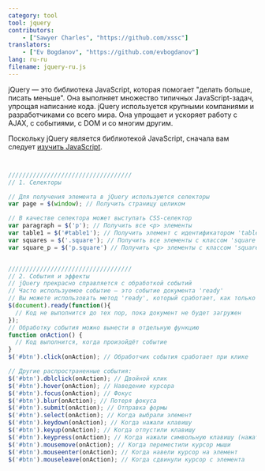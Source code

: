```yaml
---
category: tool
tool: jquery
contributors:
    - ["Sawyer Charles", "https://github.com/xssc"]
translators:
    - ["Ev Bogdanov", "https://github.com/evbogdanov"]
lang: ru-ru
filename: jquery-ru.js
---
```


jQuery — это библиотека JavaScript, которая помогает "делать больше, писать меньше". Она выполняет множество типичных JavaScript-задач, упрощая написание кода. jQuery используется крупными компаниями и разработчиками со всего мира. Она упрощает и ускоряет работу с AJAX, с событиями, с DOM и со многим другим.

Поскольку jQuery является библиотекой JavaScript, сначала вам следует [изучить JavaScript](https://learnxinyminutes.com/docs/ru-ru/javascript-ru/).

```js


///////////////////////////////////
// 1. Селекторы

// Для получения элемента в jQuery используются селекторы
var page = $(window); // Получить страницу целиком

// В качестве селектора может выступать CSS-селектор
var paragraph = $('p'); // Получить все <p> элементы
var table1 = $('#table1'); // Получить элемент с идентификатором 'table1'
var squares = $('.square'); // Получить все элементы с классом 'square'
var square_p = $('p.square') // Получить <p> элементы с классом 'square'


///////////////////////////////////
// 2. События и эффекты
// jQuery прекрасно справляется с обработкой событий
// Часто используемое событие — это событие документа 'ready'
// Вы можете использовать метод 'ready', который сработает, как только документ полностью загрузится
$(document).ready(function(){
  // Код не выполнится до тех пор, пока документ не будет загружен
});
// Обработку события можно вынести в отдельную функцию
function onAction() {
  // Код выполнится, когда произойдёт событие
}
$('#btn').click(onAction); // Обработчик события сработает при клике

// Другие распространенные события:
$('#btn').dblclick(onAction); // Двойной клик
$('#btn').hover(onAction); // Наведение курсора
$('#btn').focus(onAction); // Фокус
$('#btn').blur(onAction); // Потеря фокуса
$('#btn').submit(onAction); // Отправка формы
$('#btn').select(onAction); // Когда выбрали элемент
$('#btn').keydown(onAction); // Когда нажали клавишу
$('#btn').keyup(onAction); // Когда отпустили клавишу
$('#btn').keypress(onAction); // Когда нажали символьную клавишу (нажатие привело к появлению символа)
$('#btn').mousemove(onAction); // Когда переместили курсор мыши
$('#btn').mouseenter(onAction); // Когда навели курсор на элемент
$('#btn').mouseleave(onAction); // Когда сдвинули курсор с элемента

```
